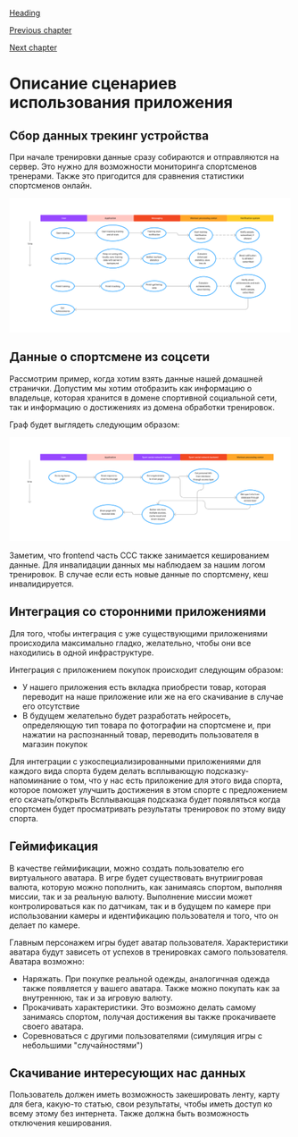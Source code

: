 [Heading](../heading.md)

[Previous chapter](11-adr.md)

[Next chapter](13-basic-architecture.md)


# Описание сценариев использования приложения

## Сбор данных трекинг устройства

При начале тренировки данные сразу собираются и отправляются на сервер. Это нужно для возможности мониторинга спортсменов тренерами. Также это пригодится для сравнения статистики спортсменов онлайн.

![Collect data](../data/case-collect-data.png "Collect data")

## Данные о спортсмене из соцсети

Рассмотрим пример, когда хотим взять данные нашей домашней странички.
Допустим мы хотим отобразить как информацию о владельце, которая хранится в домене спортивной социальной сети, так и информацию о достижениях из домена обработки тренировок.

Граф будет выглядеть следующим образом:

![Show homepage](../data/case-show-page.png "Show homepage")

Заметим, что frontend часть ССС также занимается кешированием данные. Для инвалидации данных мы наблюдаем за нашим логом тренировок. В случае если есть новые данные по спортсмену, кеш инвалидируется.


## Интеграция со сторонними приложениями

Для того, чтобы интеграция с уже существующими приложениями происходила максимально гладко, желательно, чтобы они все находились в одной инфраструктуре.

Интеграция с приложением покупок происходит следующим образом:
* У нашего приложения есть вкладка приобрести товар, которая переводит на наше приложение или же на его скачивание в случае его отсутствие
* В будущем желательно будет разработать нейросеть, определяющую тип товара по фотографии на спортсмене и, при нажатии на распознанный товар, переводить пользователя в магазин покупок

Для интеграции с узкоспециализированными приложениями для каждого вида спорта будем делать всплывающую подсказку-напоминание о том, что у нас есть приложение для этого вида спорта, которое поможет улучшить достижения в этом спорте с предложением его скачать/открыть Всплывающая подсказка будет появляться когда спортсмен будет просматривать результаты тренировок по этому виду спорта.


## Геймификация

В качестве геймификации, можно создать пользователю его виртуального аватара.
В игре будет существовать внутриигровая валюта, которую можно пополнить, как занимаясь спортом, выполняя миссии, так и за реальную валюту.
Выполнение миссии может контролироваться как по датчикам, так и в будущем по камере при использовании камеры и идентификацию пользователя и того, что он делает по камере.

Главным персонажем игры будет аватар пользователя.
Характеристики аватара будут зависеть от успехов в тренировках самого пользователя.
Аватара возможно:
* Наряжать. При покупке реальной одежды, аналогичная одежда также появляется у вашего аватара. Также можно покупать как за внутреннюю, так и за игровую валюту.
* Прокачивать характеристики. Это возможно делать самому занимаясь спортом, получая достижения вы также прокачиваете своего аватара.
* Соревноваться с другими пользователями (симуляция игры с небольшими "случайностями")


## Скачивание интересующих нас данных

Пользователь должен иметь возможность закешировать ленту, карту для бега, какую-то статью, свои результаты, чтобы иметь доступ ко всему этому без интернета. Также должна быть возможность отключения кеширования.
